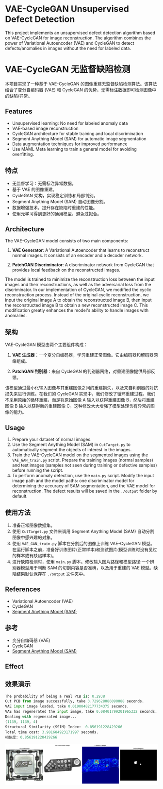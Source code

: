 # VAE-CycleGAN Unsupervised Defect Detection

This project implements an unsupervised defect detection algorithm based on VAE-CycleGAN for image reconstruction. The algorithm combines the power of Variational Autoencoder (VAE) and CycleGAN to detect defects/anomalies in images without the need for labeled data.

# VAE-CycleGAN 无监督缺陷检测

本项目实现了一种基于 VAE-CycleGAN 的图像重建无监督缺陷检测算法。该算法结合了变分自编码器 (VAE) 和 CycleGAN 的优势，无需标注数据即可检测图像中的缺陷/异常。

## Features

- Unsupervised learning: No need for labeled anomaly data
- VAE-based image reconstruction
- CycleGAN architecture for stable training and local discrimination
- Segment Anything Model (SAM) for automatic image segmentation
- Data augmentation techniques for improved performance
- Use MAML Meta learning to train a general model for avoiding overfitting.

## 特点

- 无监督学习：无需标注异常数据。
- 基于 VAE 的图像重建。
- CycleGAN 架构，实现稳定训练和局部判别。
- Segment Anything Model (SAM) 自动图像分割。
- 数据增强技术，提升存在缺陷时重建的性能。
- 使用元学习得到更好的通用模型，避免过拟合。

## Architecture

The VAE-CycleGAN model consists of two main components:

1. **VAE Generator**: A Variational Autoencoder that learns to reconstruct normal images. It consists of an encoder and a decoder network.

2. **PatchGAN Discriminator**: A discriminator network from CycleGAN that provides local feedback on the reconstructed images.

The model is trained to minimize the reconstruction loss between the input images and their reconstructions, as well as the adversarial loss from the discriminator. In our implementation of CycleGAN, we modified the cyclic reconstruction process. Instead of the original cyclic reconstruction, we input the original image A to obtain the reconstructed image B, then input the reconstructed image B to obtain a new reconstructed image C. This modification greatly enhances the model's ability to handle images with anomalies.

## 架构

VAE-CycleGAN 模型由两个主要组件构成：

1. **VAE 生成器**：一个变分自编码器，学习重建正常图像。它由编码器和解码器网络组成。

2. **PatchGAN 判别器**：来自 CycleGAN 的判别器网络，对重建图像提供局部反馈。

该模型通过最小化输入图像与其重建图像之间的重建损失，以及来自判别器的对抗损失来进行训练。在我们的 CycleGAN 实现中，我们修改了循环重建过程。我们不采用原始的循环重建，而是将原始图像 A 输入以获得重建图像 B，然后将重建图像 B 输入以获得新的重建图像 C。这种修改大大增强了模型处理含有异常的图像的能力。

## Usage

1. Prepare your dataset of normal images.
2. Use the Segment Anything Model (SAM) in `CutTarget.py` to automatically segment the objects of interest in the images.
3. Train the VAE-CycleGAN model on the segmented images using the `VAE_GAN_train.py` script. Prepare the training images (normal samples) and test images (samples not seen during training or defective samples) before running the script.
4. To perform anomaly detection, use the `main.py` script. Modify the input image path and the model paths: one discriminator model for determining the accuracy of SAM segmentation, and the VAE model for reconstruction. The defect results will be saved in the `./output` folder by default.

## 使用方法

1. 准备正常图像数据集。
2. 使用 `CutTarget.py` 文件来调用 Segment Anything Model (SAM) 自动分割图像中感兴趣的对象。
3. 使用 `VAE_GAN_train.py` 脚本在分割后的图像上训练 VAE-CycleGAN 模型。在运行脚本之前，准备好训练图片(正常样本)和测试图片(模型训练时没有见过的样本或有缺陷样本)。
4. 进行缺陷检测时，使用 `main.py` 脚本。修改输入图片路径和模型路径:一个辨别器模型用于判断 SAM 的切割内容是否准确，以及用于重建的 VAE 模型。缺陷结果默认保存在 `./output` 文件夹中。

## References

- Variational Autoencoder (VAE)
- CycleGAN
- [Segment Anything Model (SAM)](https://github.com/facebookresearch/segment-anything)

## 参考

- 变分自编码器 (VAE)
- CycleGAN
- [Segment Anything Model (SAM)](https://github.com/facebookresearch/segment-anything)

## Effect

## 效果演示

```Python
The probability of being a real PCB is: 0.2938
Cut PCB from image successfully, take 3.729628086090088 seconds.
VAE input image loaded, take 0.01900482177734375 seconds.
VAE has regenerated the input image, take 0.08401799201965332 seconds.
Dealing with regenerated image...
(1139, 1139, 4)
Structural Similarity (SSIM) Index:  0.856191228429266
Total time cost: 3.981684923171997 seconds.
相似度: 0.856191228429266
```

![Effect Demonstration](./resource/effect.png)

